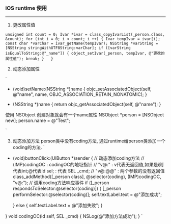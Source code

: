 ###  iOS runtime 使用
------------------------------

1. 更改属性值

`
unsigned int count = 0;
Ivar *ivar = class_copyIvarList(_person.class, &count);
for (int i = 0; i < count; i ++) {
    Ivar tempIvar = ivar[i];
    const char *varChar = ivar_getName(tempIvar);
    NSString *varString = [NSString stringWithUTF8String:varChar];
    if ([varString isEqualToString:@"_name"]) {
        object_setIvar(_person, tempIvar, @"更改的属性值");
        break;
    }  
}
`

2. 动态添加属性

`
- (void)setName:(NSString *)name {
    objc_setAssociatedObject(self, @"name", name, OBJC_ASSOCIATION_RETAIN_NONATOMIC);
}

- (NSString *)name {
    return objc_getAssociatedObject(self, @"name");
}

使用 NSObject 创建对象就会有一个name属性
NSObject *person = [NSObject new];
person.name = @"Test";

`

3. 动态添加方法
person类中没有coding方法, 通过runtime给person类添加一个coding的方法.
`
- (void)buttonClick:(UIButton *)sender {
    // 动态添加coding方法
    // (IMP)codingOC : codingOC的地址指针
    // "v@:" : v代表无返回值,如果是i则代表int;@代表id sel; : 代表 SEL _cmd;
    // "v@:@@" : 两个参数的没有返回值
    class_addMethod([_person class], @selector(coding), (IMP)codingOC, "v@:");
    // 调用coding方法响应事件
    if ([_person respondsToSelector:@selector(coding)]) {
        [_person performSelector:@selector(coding)];
        self.textLabel.text = @"添加成功";
        
    } else {
        self.textLabel.text = @"添加失败";
    }
    
}
void codingOC(id self, SEL _cmd) {
    NSLog(@"添加方法成功");
}
`

